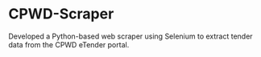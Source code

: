 # CPWD-Scraper
Developed a Python-based web scraper using Selenium to extract tender data from the CPWD eTender portal.
